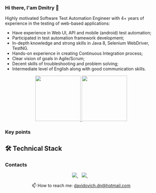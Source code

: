 ### Hi there, I'am Dmitry 👋
Highly motivated Software Test Automation Engineer with 4+ years of experience in the testing of web-based applications:
* Have experience in Web UI, API and mobile (android) test automation;
* Participated in test automation framework development;
* In-depth knowledge and strong skills in Java 8, Selenium WebDriver, TestNG.
* Hands-on experience in creating Continuous Integration process;
* Clear vision of goals in Agile/Scrum;
* Decent skills of troubleshooting and problem solving;
* Intermediate level of English along with good communication skills.

<p align = 'center'>
<a href="https://github-readme-stats.vercel.app/api?username=davidovich-dn&show_icons=true&count_private=true">
<img height=150 src="https://github-readme-stats.vercel.app/api?username=davidovich-dn&show_icons=true&count_private=true&theme=dark"/>
</a>
<a href="https://github.com/davidovich-dn/github-readme-stats">
<img height=150 src="https://github-readme-stats.vercel.app/api/top-langs/?username=davidovich-dn&layout=compact&theme=dark"/>
</a>
</p>
<p align = 'center'>
<a href="https://www.codewars.com/users/davidovich-dn/badges/large"></a>
</p>

### Key points

## 🛠 Technical Stack

### Contacts
<p align='center'>
   <a href="https://t.me/davidovich_dn_job" target="_blank">
    <img src="https://img.shields.io/badge/Telegram-2CA5E0?style=for-the-badge&logo=telegram&logoColor=white" />        
  </a>&nbsp;&nbsp;
  <a href="https://www.linkedin.com/in/dmitry-davidovich/" target="_blank">
    <img src="https://img.shields.io/badge/linkedin-%230077B5.svg?&style=for-the-badge&logo=linkedin&logoColor=white" />
  </a>&nbsp;&nbsp;
 <p align='center'>
  📫  How to reach me: <a href='mailto:davidovich.dn@hotmail.com'>davidovich.dn@hotmail.com</a>
</p>

<!--
**davidovich-dn/davidovich-dn** is a ✨ _special_ ✨ repository because its `README.md` (this file) appears on your GitHub profile.

Here are some ideas to get you started:

- 🔭 I’m currently working on ...
- 🌱 I’m currently learning ...
- 👯 I’m looking to collaborate on ...
- 🤔 I’m looking for help with ...
- 💬 Ask me about ...
- 📫 How to reach me: ...
- 😄 Pronouns: ...
- ⚡ Fun fact: ...
-->
